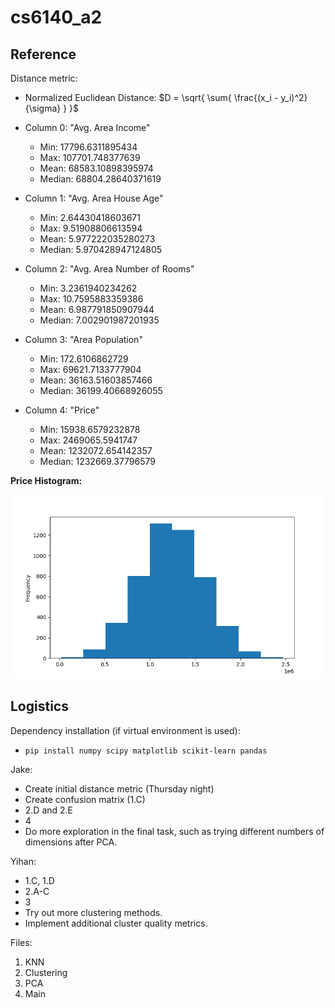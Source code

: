 # cs6140_a2

## Reference

Distance metric:
- Normalized Euclidean Distance: $D = \sqrt{ \sum{ \frac{(x_i - y_i)^2}{\sigma} } }$

- Column 0: "Avg. Area Income"
    - Min: 17796.6311895434
    - Max: 107701.748377639
    - Mean: 68583.10898395974
    - Median: 68804.28640371619

- Column 1: "Avg. Area House Age"
    - Min: 2.64430418603671
    - Max: 9.51908806613594
    - Mean: 5.977222035280273
    - Median: 5.970428947124805

- Column 2: "Avg. Area Number of Rooms"
    - Min: 3.2361940234262
    - Max: 10.7595883359386
    - Mean: 6.987791850907944
    - Median: 7.002901987201935

- Column 3: "Area Population"
    - Min: 172.6106862729
    - Max: 69621.7133777904
    - Mean: 36163.51603857466
    - Median: 36199.40668926055

- Column 4: "Price"
    - Min: 15938.6579232878
    - Max: 2469065.5941747
    - Mean: 1232072.654142357
    - Median: 1232669.37796579

<b>Price Histogram:</b>

![alt text](./resources/price_hist.png)

## Logistics

Dependency installation (if virtual environment is used):
- `pip install numpy scipy matplotlib scikit-learn pandas`

Jake:
- Create initial distance metric (Thursday night)
- Create confusion matrix (1.C)
- 2.D and 2.E
- 4
- Do more exploration in the final task, such as trying different numbers of dimensions after PCA.

Yihan:
- 1.C, 1.D
- 2.A-C
- 3
- Try out more clustering methods.
- Implement additional cluster quality metrics.

Files:
1) KNN
2) Clustering
3) PCA
4) Main

